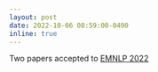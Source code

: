 ```yaml
---
layout: post
date: 2022-10-06 08:59:00-0400
inline: true
---
```


Two papers accepted to [EMNLP 2022](https://2022.emnlp.org/)